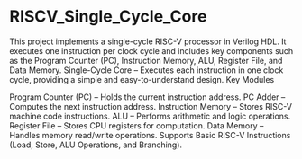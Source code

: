 # RISCV_Single_Cycle_Core
This project implements a single-cycle RISC-V processor in Verilog HDL. It executes one instruction per clock cycle and includes key components such as the Program Counter (PC), Instruction Memory, ALU, Register File, and Data Memory.
Single-Cycle Core – Executes each instruction in one clock cycle, providing a simple and easy-to-understand design.
Key Modules

Program Counter (PC) – Holds the current instruction address.
PC Adder – Computes the next instruction address.
Instruction Memory – Stores RISC-V machine code instructions.
ALU – Performs arithmetic and logic operations.
Register File – Stores CPU registers for computation.
Data Memory – Handles memory read/write operations.
Supports Basic RISC-V Instructions (Load, Store, ALU Operations, and Branching).
